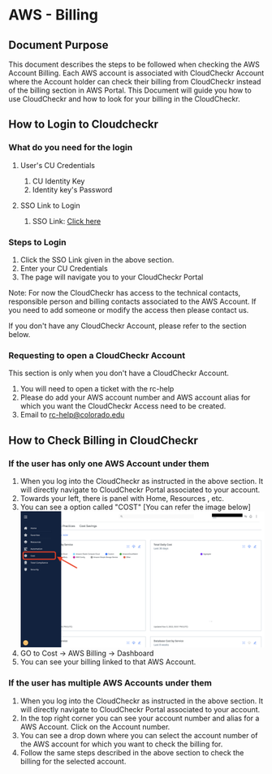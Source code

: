 # AWS - Billing 

## Document Purpose

This document describes the steps to be followed when checking the AWS Account Billing. Each AWS account is associated with CloudCheckr Account where the Account holder can check their billing from CloudCheckr instead of the billing section in AWS Portal. This Document will guide you how to use CloudCheckr and how to look for your billing in the CloudCheckr. 

## How to Login to Cloudcheckr

### What do you need for the login

1. User's CU Credentials 
   1. CU Identity Key
   2. Identity key's Password 

2. SSO Link to Login
   1. SSO Link: [Click here](https://fedauth.colorado.edu/idp/profile/SAML2/Unsolicited/SSO?providerId=https://auth-us.cloudcheckr.com/auth)

### Steps to Login

1. Click the SSO Link given in the above section. 
2. Enter your CU Credentials
3. The page will navigate you to your CloudCheckr Portal

Note: For now the CloudCheckr has access to the technical contacts, responsible person and billing contacts associated to the AWS Account. If you need to add someone or modify the access then please contact us.

If you don't have any CloudCheckr Account, please refer to the section below.

### Requesting to open a CloudCheckr Account

This section is only when you don't have a CloudCheckr Account. 

1. You will need to open a ticket with the rc-help 
2. Please do add your AWS account number and AWS account alias for which you want the CloudCheckr Access need to be created.
3. Email to rc-help@colorado.edu

## How to Check Billing in CloudCheckr

### If the user has only one AWS Account under them

1. When you log into the CloudCheckr as instructed in the above section. It will directly navigate to CloudCheckr Portal associated to your account.
2. Towards your left, there is panel with Home, Resources , etc. 
3. You can see a option called "COST" [You can refer the image below]
![](images/cost.png)
4. GO to Cost -> AWS Billing -> Dashboard 
5. You can see your billing linked to that AWS Account. 

### If the user has multiple AWS Accounts under them

1. When you log into the CloudCheckr as instructed in the above section. It will directly navigate to CloudCheckr Portal associated to your account.
2. In the top right corner you can see your account number and alias for a AWS Account. Click on the Account number.
3. You can see a drop down where you can select the account number of the AWS account for which you want to check the billing for.
4. Follow the same steps described in the above section to check the billing for the selected account. 

